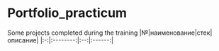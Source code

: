 # Portfolio_practicum
Some projects completed during the training
|№|наименование|стек|описание|
|:-:|:--------:|:--:|:------:|
